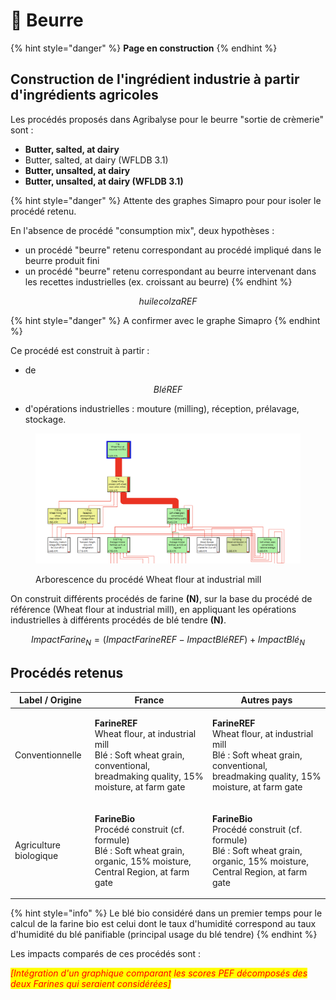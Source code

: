# 🧈 Beurre

{% hint style="danger" %}
**Page en construction**
{% endhint %}

## Construction de l'ingrédient industrie à partir d'ingrédients agricoles

Les procédés proposés dans Agribalyse pour le beurre "sortie de crèmerie" sont :&#x20;

* **Butter, salted, at dairy**
* Butter, salted, at dairy (WFLDB 3.1)
* **Butter, unsalted, at dairy**
* **Butter, unsalted, at dairy (WFLDB 3.1)**

{% hint style="danger" %}
Attente des graphes Simapro pour pour isoler le procédé retenu.

En l'absence de procédé "consumption mix", deux hypothèses :&#x20;

* un procédé "beurre" retenu correspondant au procédé impliqué dans le beurre produit fini
* un procédé "beurre" retenu correspondant au beurre intervenant dans les recettes industrielles (ex. croissant au beurre)
{% endhint %}

$$
huilecolzaREF
$$

{% hint style="danger" %}
A confirmer avec le graphe Simapro
{% endhint %}



Ce procédé est construit à partir :&#x20;

* de

$$
BléREF
$$

* d'opérations industrielles : mouture (milling), réception, prélavage, stockage.&#x20;

<figure><img src="../../.gitbook/assets/Image collée à 2022-11-9 17-42.png" alt=""><figcaption><p>Arborescence du procédé Wheat flour at industrial mill</p></figcaption></figure>

On construit différents procédés de farine **(N)**, sur la base du procédé de référence (Wheat flour at industrial mill), en appliquant les opérations industrielles à différents procédés de blé tendre **(N)**.

$$
ImpactFarine_N = (ImpactFarineREF - ImpactBléREF )+ImpactBlé_N
$$

## Procédés retenus

| Label / Origine        | France                                                                                                                                                        | Autres pays                                                                                                                                                   |
| ---------------------- | ------------------------------------------------------------------------------------------------------------------------------------------------------------- | ------------------------------------------------------------------------------------------------------------------------------------------------------------- |
| Conventionnelle        | <p><strong>FarineREF</strong><br>Wheat flour, at industrial mill<br>Blé : Soft wheat grain, conventional, breadmaking quality, 15% moisture, at farm gate</p> | <p><strong>FarineREF</strong><br>Wheat flour, at industrial mill<br>Blé : Soft wheat grain, conventional, breadmaking quality, 15% moisture, at farm gate</p> |
| Agriculture biologique | <p><strong>FarineBio</strong><br>Procédé construit (cf. formule)<br>Blé : Soft wheat grain, organic, 15% moisture, Central Region, at farm gate</p>           | <p><strong>FarineBio</strong><br>Procédé construit (cf. formule)<br>Blé : Soft wheat grain, organic, 15% moisture, Central Region, at farm gate</p>           |

{% hint style="info" %}
Le blé bio considéré dans un premier temps pour le calcul de la farine bio est celui dont le taux d'humidité correspond au taux d'humidité du blé panifiable (principal usage du blé tendre)
{% endhint %}

Les impacts comparés de ces procédés sont :&#x20;

_<mark style="color:red;">\[Intégration d'un graphique comparant les scores PEF décomposés des deux Farines qui seraient considérées]</mark>_&#x20;

